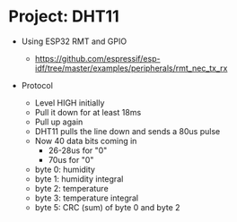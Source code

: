 # Project: DHT11

* Using ESP32 RMT and GPIO
  * https://github.com/espressif/esp-idf/tree/master/examples/peripherals/rmt_nec_tx_rx

* Protocol
  * Level HIGH initially
  * Pull it down for at least 18ms
  * Pull up again
  * DHT11 pulls the line down and sends a 80us pulse
  * Now 40 data bits coming in
    * 26-28us for "0"
	* 70us for "0"
  * byte 0: humidity
  * byte 1: humidity integral
  * byte 2: temperature
  * byte 3: temperature integral
  * byte 5: CRC (sum) of byte 0 and byte 2

